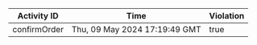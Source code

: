 | Activity ID | Time | Violation |
| --- | --- | --- |
| confirmOrder | Thu, 09 May 2024 17:19:49 GMT | true |